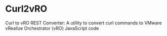 # Curl2vRO
Curl to vRO REST Converter: A utility to convert curl commands to VMware vRealize Orchestrator (vRO) JavaScript code
